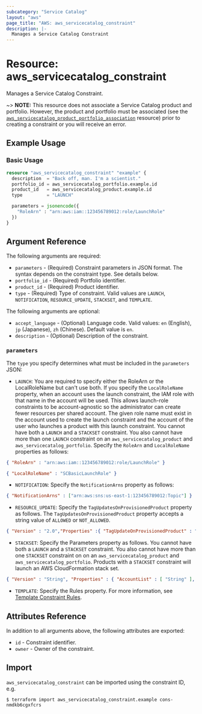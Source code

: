 ```yaml
---
subcategory: "Service Catalog"
layout: "aws"
page_title: "AWS: aws_servicecatalog_constraint"
description: |-
  Manages a Service Catalog Constraint
---
```


# Resource: aws_servicecatalog_constraint

Manages a Service Catalog Constraint.

~> **NOTE:** This resource does not associate a Service Catalog product and portfolio. However, the product and portfolio must be associated (see the [`aws_servicecatalog_product_portfolio_association`]((/docs/providers/aws/r/servicecatalog_product_portfolio_association.html)) resource) prior to creating a constraint or you will receive an error.

## Example Usage

### Basic Usage

```terraform
resource "aws_servicecatalog_constraint" "example" {
  description  = "Back off, man. I'm a scientist."
  portfolio_id = aws_servicecatalog_portfolio.example.id
  product_id   = aws_servicecatalog_product.example.id
  type         = "LAUNCH"

  parameters = jsonencode({
    "RoleArn" : "arn:aws:iam::123456789012:role/LaunchRole"
  })
}
```

## Argument Reference

The following arguments are required:

* `parameters` - (Required) Constraint parameters in JSON format. The syntax depends on the constraint type. See details below.
* `portfolio_id` - (Required) Portfolio identifier.
* `product_id` - (Required) Product identifier.
* `type` - (Required) Type of constraint. Valid values are `LAUNCH`, `NOTIFICATION`, `RESOURCE_UPDATE`, `STACKSET`, and `TEMPLATE`.

The following arguments are optional:

* `accept_language` - (Optional) Language code. Valid values: `en` (English), `jp` (Japanese), `zh` (Chinese). Default value is `en`.
* `description` - (Optional) Description of the constraint.

### `parameters`

The `type` you specify determines what must be included in the `parameters` JSON:

* `LAUNCH`: You are required to specify either the RoleArn or the LocalRoleName but can't use both. If you specify the `LocalRoleName` property, when an account uses the launch constraint, the IAM role with that name in the account will be used. This allows launch-role constraints to be account-agnostic so the administrator can create fewer resources per shared account. The given role name must exist in the account used to create the launch constraint and the account of the user who launches a product with this launch constraint. You cannot have both a `LAUNCH` and a `STACKSET` constraint. You also cannot have more than one `LAUNCH` constraint on an `aws_servicecatalog_product` and `aws_servicecatalog_portfolio`. Specify the `RoleArn` and `LocalRoleName` properties as follows:

```json
{ "RoleArn" : "arn:aws:iam::123456789012:role/LaunchRole" }
```

```json
{ "LocalRoleName" : "SCBasicLaunchRole" }
```

* `NOTIFICATION`: Specify the `NotificationArns` property as follows:

```json
{ "NotificationArns" : ["arn:aws:sns:us-east-1:123456789012:Topic"] }
```

* `RESOURCE_UPDATE`: Specify the `TagUpdatesOnProvisionedProduct` property as follows. The `TagUpdatesOnProvisionedProduct` property accepts a string value of `ALLOWED` or `NOT_ALLOWED`.

```json
{ "Version" : "2.0","Properties" :{ "TagUpdateOnProvisionedProduct" : "String" }}
```

* `STACKSET`: Specify the Parameters property as follows. You cannot have both a `LAUNCH` and a `STACKSET` constraint. You also cannot have more than one `STACKSET` constraint on on an `aws_servicecatalog_product` and `aws_servicecatalog_portfolio`. Products with a `STACKSET` constraint will launch an AWS CloudFormation stack set.

```json
{ "Version" : "String", "Properties" : { "AccountList" : [ "String" ], "RegionList" : [ "String" ], "AdminRole" : "String", "ExecutionRole" : "String" }}
```

* `TEMPLATE`: Specify the Rules property. For more information, see [Template Constraint Rules](http://docs.aws.amazon.com/servicecatalog/latest/adminguide/reference-template_constraint_rules.html).

## Attributes Reference

In addition to all arguments above, the following attributes are exported:

* `id` - Constraint identifier.
* `owner` - Owner of the constraint.

## Import

`aws_servicecatalog_constraint` can be imported using the constraint ID, e.g.

```
$ terraform import aws_servicecatalog_constraint.example cons-nmdkb6cgxfcrs
```

